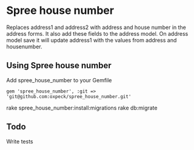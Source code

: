 Spree house number
================

Replaces address1 and address2 with address and house number in the address forms. It also add these fields to the address model. On address model save it will update address1 with the values from address and housenumber.

Using Spree house number
------------------------

Add spree_house_number to your Gemfile

	gem 'spree_house_number', :git => 'git@github.com:oxpeck/spree_house_number.git'
  rake spree_house_number:install:migrations
  rake db:migrate

Todo
----

Write tests